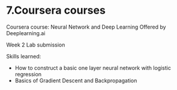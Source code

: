# 7.Coursera courses
 
Coursera course: Neural Network and Deep Learning
Offered by Deeplearning.ai

Week 2 Lab submission

Skills learned:
- How to construct a basic one layer neural network with logistic regression
- Basics of Gradient Descent and Backpropagation

